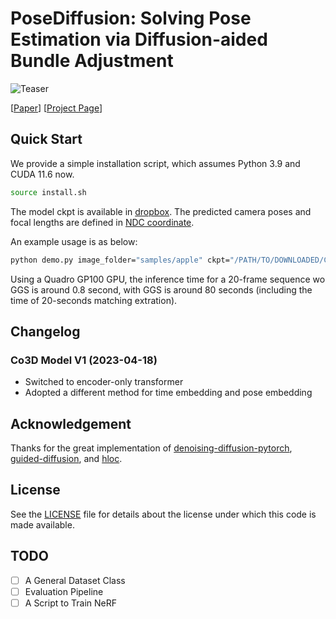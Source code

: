 # PoseDiffusion: Solving Pose Estimation via Diffusion-aided Bundle Adjustment

![Teaser](https://raw.githubusercontent.com/posediffusion/posediffusion.github.io/main/resources/teaser.gif)

<p dir="auto">[<a href="https://arxiv.org/pdf/2306.15667.pdf" rel="nofollow">Paper</a>]
[<a href="https://posediffusion.github.io/" rel="nofollow">Project Page</a>]</p>


## Quick Start
We provide a simple installation script, which assumes Python 3.9 and CUDA 11.6 now.

```.bash
source install.sh
```

The model ckpt is available in [dropbox](https://www.dropbox.com/s/tqzrv9i0umdv17d/co3d_model_Apr16.pth?dl=0). The predicted camera poses and focal lengths are defined in [NDC coordinate](https://pytorch3d.org/docs/cameras).

An example usage is as below:

```.bash
python demo.py image_folder="samples/apple" ckpt="/PATH/TO/DOWNLOADED/CKPT"
```

Using a Quadro GP100 GPU, the inference time for a 20-frame sequence wo GGS is around 0.8 second, with GGS is around 80 seconds (including the time of 20-seconds matching extration).


## Changelog

### Co3D Model V1 (2023-04-18)
- Switched to encoder-only transformer 
- Adopted a different method for time embedding and pose embedding


## Acknowledgement

Thanks for the great implementation of [denoising-diffusion-pytorch](https://github.com/lucidrains/denoising-diffusion-pytorch), [guided-diffusion](https://github.com/openai/guided-diffusion), and [hloc](https://github.com/cvg/Hierarchical-Localization).



## License
See the [LICENSE](./LICENSE) file for details about the license under which this code is made available.


## TODO

- [ ] A General Dataset Class
- [ ] Evaluation Pipeline
- [ ] A Script to Train NeRF

